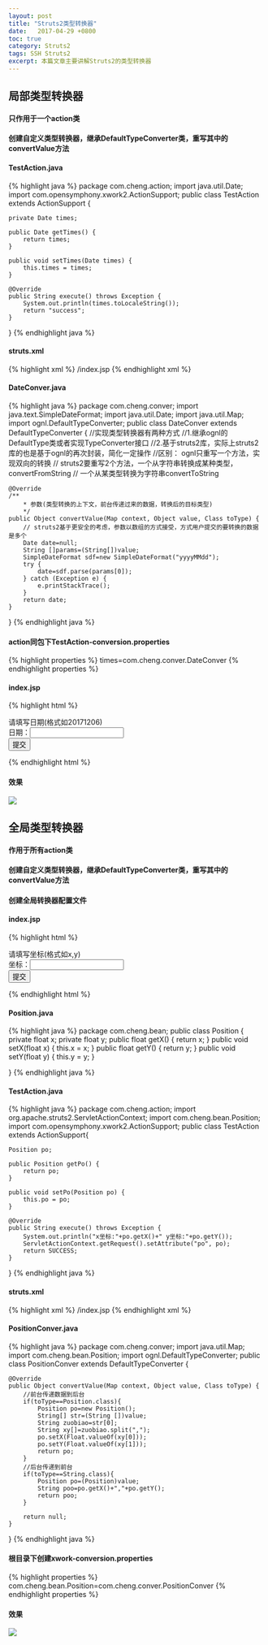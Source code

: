 ```yaml
---
layout: post
title: "Struts2类型转换器"
date:   2017-04-29 +0800
toc: true
category: Struts2
tags: SSH Struts2
excerpt: 本篇文章主要讲解Struts2的类型转换器
---
```

## 局部类型转换器
#### 只作用于一个action类
#### 创建自定义类型转换器，继承DefaultTypeConverter类，重写其中的convertValue方法
#### TestAction.java
{% highlight java %}
package com.cheng.action;
import java.util.Date;
import com.opensymphony.xwork2.ActionSupport;
public class TestAction extends ActionSupport {

	private Date times;

	public Date getTimes() {
		return times;
	}

	public void setTimes(Date times) {
		this.times = times;
	}

	@Override
	public String execute() throws Exception {
		System.out.println(times.toLocaleString());
		return "success";
	}
}
{% endhighlight java %}

#### struts.xml
{% highlight xml %}
<struts>
	<package name="test" extends="struts-default">
		<action name="logins" class="com.cheng.action.TestAction">
			<result name="success">/index.jsp</result>
		</action>
	</package>
</struts>
{% endhighlight xml %}

#### DateConver.java
{% highlight java %}
package com.cheng.conver;
import java.text.SimpleDateFormat;
import java.util.Date;
import java.util.Map;
import ognl.DefaultTypeConverter;
public class DateConver extends DefaultTypeConverter {
	//实现类型转换器有两种方式
	//1.继承ognl的DefaultType类或者实现TypeConverter接口
	//2.基于struts2库，实际上struts2库的也是基于ognl的再次封装，简化一定操作
	//区别： ognl只重写一个方法，实现双向的转换
	//		struts2要重写2个方法，一个从字符串转换成某种类型，convertFromString
	//		一个从某类型转换为字符串convertToString

	@Override
	/**
		* 参数(类型转换的上下文，前台传递过来的数据，转换后的目标类型)
		*/
	public Object convertValue(Map context, Object value, Class toType) {
		// struts2基于更安全的考虑，参数以数组的方式接受，方式用户提交的要转换的数据是多个
		Date date=null;
		String []params=(String[])value;
		SimpleDateFormat sdf=new SimpleDateFormat("yyyyMMdd");
		try {
			date=sdf.parse(params[0]);
		} catch (Exception e) {
			e.printStackTrace();
		}
		return date;
	}
}
{% endhighlight java %}


#### action同包下TestAction-conversion.properties
{% highlight properties %}
times=com.cheng.conver.DateConver
{% endhighlight properties %}

#### index.jsp
{% highlight html %}
<body>
<form action="test/logins" method="post">
	请填写日期(格式如20171206)<br>
	日期：<input type="text" name="times"/><br>
	<input type="submit" value="提交"/>
</form>
</body>
{% endhighlight html %}

#### 效果
![]({{site.url}}/img/typeConversion01.png)


## 全局类型转换器
#### 作用于所有action类
#### 创建自定义类型转换器，继承DefaultTypeConverter类，重写其中的convertValue方法
#### 创建全局转换器配置文件

#### index.jsp
{% highlight html %}
<body>
<form action="test/logins" method="post">
	请填写坐标(格式如x,y)<br>
	坐标：<input type="text" name="po"/><br>
	<input type="submit" value="提交"/>
</form>
<s:property value="po"/>
</body>
{% endhighlight html %}

#### Position.java
{% highlight java %}
package com.cheng.bean;
public class Position {
	private float x;
	private float y;
	public float getX() {
		return x;
	}
	public void setX(float x) {
		this.x = x;
	}
	public float getY() {
		return y;
	}
	public void setY(float y) {
		this.y = y;
	}

}
{% endhighlight java %}
#### TestAction.java
{% highlight java %}
package com.cheng.action;
import org.apache.struts2.ServletActionContext;
import com.cheng.bean.Position;
import com.opensymphony.xwork2.ActionSupport;
public class TestAction extends ActionSupport{

	Position po;

	public Position getPo() {
		return po;
	}

	public void setPo(Position po) {
		this.po = po;
	}

	@Override
	public String execute() throws Exception {
		System.out.println("x坐标:"+po.getX()+" y坐标:"+po.getY());
		ServletActionContext.getRequest().setAttribute("po", po);
		return SUCCESS;
	}
}
{% endhighlight java %}

#### struts.xml
{% highlight xml %}
<struts>
		<package name="test" extends="struts-default">
			<action name="logins" class="com.cheng.action.TestAction">
				<result name="success">/index.jsp</result>
			</action>
		</package>
</struts>
{% endhighlight xml %}

#### PositionConver.java
{% highlight java %}
package com.cheng.conver;
import java.util.Map;
import com.cheng.bean.Position;
import ognl.DefaultTypeConverter;
public class PositionConver extends DefaultTypeConverter {

	@Override
	public Object convertValue(Map context, Object value, Class toType) {
		//前台传递数据到后台
		if(toType==Position.class){
			Position po=new Position();
			String[] str=(String [])value;
			String zuobiao=str[0];
			String xy[]=zuobiao.split(",");
			po.setX(Float.valueOf(xy[0]));
			po.setY(Float.valueOf(xy[1]));
			return po;
		}
		//后台传递到前台
		if(toType==String.class){
			Position po=(Position)value;
			String poo=po.getX()+","+po.getY();
			return poo;
		}

		return null;
	}

}
{% endhighlight java %}

#### 根目录下创建xwork-conversion.properties
{% highlight properties %}
com.cheng.bean.Position=com.cheng.conver.PositionConver
{% endhighlight properties %}

#### 效果
![]({{site.url}}/img/typeConversion02.png)
